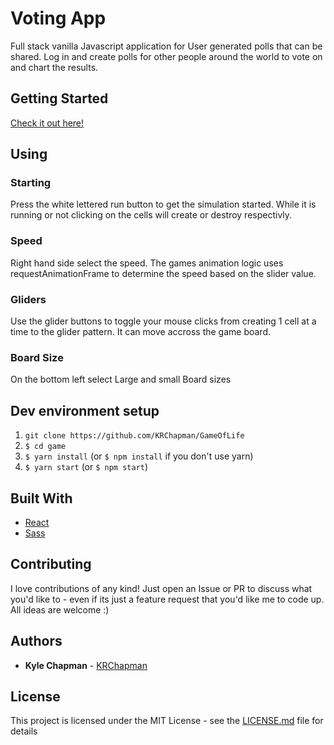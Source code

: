 # Voting App


Full stack vanilla Javascript application for User generated polls that can be shared. Log in and create polls for other people around the world to vote on and chart the results.


## Getting Started

[Check it out here!](https://krchapman.github.io/GameOfLife/)

## Using

### Starting

Press the white lettered run button to get the simulation started. While it is running or not clicking on the cells will create or destroy respectivly.

### Speed

Right hand side select the speed. The games animation logic uses requestAnimationFrame to determine the speed based on the slider value.

### Gliders

Use the glider buttons to toggle your mouse clicks from creating 1 cell at a time to the glider pattern. It can move accross the game board.

### Board Size

On the bottom left select Large and small Board sizes


## Dev environment setup


1. `git clone https://github.com/KRChapman/GameOfLife`
2. `$ cd game`
3. `$ yarn install` (or `$ npm install` if you don't use yarn)
4. `$ yarn start` (or `$ npm start`)


## Built With

* [React](https://reactjs.org/)
* [Sass](https://sass-lang.com/) 


## Contributing

I love contributions of any kind! Just open an Issue or PR to discuss what you'd like to - even if its just a feature request that you'd like me to code up. All ideas are welcome :)

## Authors

* **Kyle Chapman**  - [KRChapman](https://github.com/KRChapman)

## License

This project is licensed under the MIT License - see the [LICENSE.md](LICENSE.md) file for details
